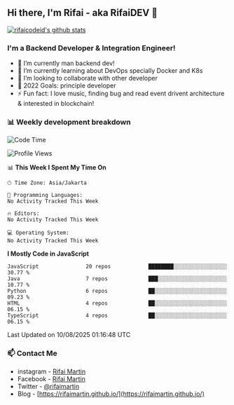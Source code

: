 ## Hi there, I'm Rifai - aka RifaiDEV 👋

[![rifaicodeid's github stats](https://github-readme-stats.vercel.app/api?username=rifaimartin)](https://github.com/rifaimartin/rifaimartin)

### I'm a Backend Developer & Integration Engineer!
- 🔭 I’m currently man backend dev!
- 🌱 I’m currently learning about DevOps specially Docker and K8s
- 👯 I’m looking to collaborate with other developer
- 🥅 2022 Goals: principle developer
- ⚡ Fun fact: I love music, finding bug and read event drivent architecture & interested in blockchain! 

### 📊 Weekly development breakdown

<!--START_SECTION:waka-->
![Code Time](http://img.shields.io/badge/Code%20Time-135%20hrs%2051%20mins-blue)

![Profile Views](http://img.shields.io/badge/Profile%20Views-1-blue)

📊 **This Week I Spent My Time On** 

```text
🕑︎ Time Zone: Asia/Jakarta

💬 Programming Languages: 
No Activity Tracked This Week

🔥 Editors: 
No Activity Tracked This Week

💻 Operating System: 
No Activity Tracked This Week
```

**I Mostly Code in JavaScript** 

```text
JavaScript               20 repos            ████████░░░░░░░░░░░░░░░░░   30.77 % 
Java                     7 repos             ███░░░░░░░░░░░░░░░░░░░░░░   10.77 % 
Python                   6 repos             ██░░░░░░░░░░░░░░░░░░░░░░░   09.23 % 
HTML                     4 repos             ██░░░░░░░░░░░░░░░░░░░░░░░   06.15 % 
TypeScript               4 repos             ██░░░░░░░░░░░░░░░░░░░░░░░   06.15 % 
```




 Last Updated on 10/08/2025 01:16:48 UTC
<!--END_SECTION:waka-->

### 📫 Contact Me
- instagram - [Rifai Martin](https://www.instagram.com/rifaimartin/)
- Facebook - [Rifai Martin](https://www.facebook.com/muhammad.rifai.33449138/)
- Twitter - [@rifaimartin](https://twitter.com/rifaimartin)
- Blog - [https://rifaimartin.github.io/](https://rifaimartin.github.io/)

